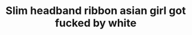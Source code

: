 ---
layout: post
title: Slim headband ribbon asian girl got fucked by white
duration: '06:13'
view: 238
rate: 2
video: 'http://fantasti.cc/embed/480545/'
category: 
 - asian
 - brunette
 - gorgeous
 - rough
 - sextape
 - stunning
tags: 
 - big-black-cock
priority: 0.9
changefreq: daily
---